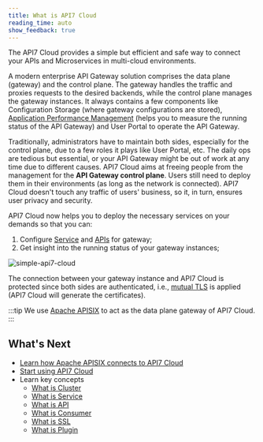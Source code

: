 ```yaml
---
title: What is API7 Cloud
reading_time: auto
show_feedback: true
---
```


The API7 Cloud provides a simple but efficient and safe way to connect your APIs and Microservices in multi-cloud environments.

A modern enterprise API Gateway solution comprises the data plane (gateway) and the control plane.
The gateway handles the traffic and proxies requests to the desired backends, while the control plane manages the gateway instances. It always contains a few components like Configuration Storage (where gateway configurations are stored),
[Application Performance Management](https://en.wikipedia.org/wiki/Application_performance_management) (helps you to measure the running status of the API Gateway) and User Portal to
operate the API Gateway.

Traditionally, administrators have to maintain both sides, especially for the control plane, due to a few roles it plays like
User Portal, etc. The daily ops are tedious but essential, or your API Gateway might be out of work at any time due to different
causes. API7 Cloud aims at freeing people from the management for the **API Gateway control plane**. Users
still need to deploy them in their environments (as long as the network is connected). API7 Cloud doesn't touch any traffic of
users' business, so it, in turn, ensures user privacy and security.

API7 Cloud now helps you to deploy the necessary services on your demands so that you can:

1. Configure [Service](../concepts/service.md) and [APIs](../concepts/api.md) for gateway;
2. Get insight into the running status of your gateway instances;

![simple-api7-cloud](https://static.apiseven.com/2022/12/30/apiseven-cloud-arch.png)

The connection between your gateway instance and API7 Cloud is protected since both sides are authenticated,
i.e., [mutual TLS](https://en.wikipedia.org/wiki/Mutual_authentication) is applied (API7 Cloud will generate the certificates).

:::tip
We use [Apache APISIX](https://apisix.apache.org) to act as the data plane gateway of API7 Cloud.
:::

What's Next
-----------

* [Learn how Apache APISIX connects to API7 Cloud](./how-apisix-connects-to-api7-cloud.md)
* [Start using API7 Cloud](../getting-started/README.md)
* Learn key concepts
  * [What is Cluster](../concepts/cluster.md)
  * [What is Service](../concepts/service.md)
  * [What is API](../concepts/api.md)
  * [What is Consumer](../concepts/consumer.md)
  * [What is SSL](../concepts/ssl.md)
  * [What is Plugin](../concepts/plugin.md)
